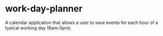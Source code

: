 # work-day-planner
A calendar application that allows a user to save events for each hour of a typical working day (9am–5pm).
